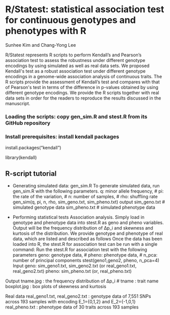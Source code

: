 #  R/Statest: statistical association test for continuous genotypes and phenotypes with R
 
Sunhee Kim and Chang-Yong Lee

R/Statest represents R scripts to perform Kendall’s and Pearson’s association test to assess the robustness under different genotype encodings by using simulated as well as real data sets. 
We proposed Kendall's test as a robust association test under different genotype encodings in a genome-wide association analysis of continuous traits. The R scripts provide the assessment of Kendall’s test and compares with that of Pearson's test in terms of the difference in p-values obtained by using different genotype encodings. We provide the R scripts together with real data sets in order for the readers to reproduce the results discussed in the manuscript.

### Loading the scripts: copy gen_sim.R and stest.R from its GitHub repository
### Install prerequisites: install kendall packages
install.packages(“kendall”)

library(kendall)

## R-script tutorial
* Generating simulated data: gen_sim.R
To generate simulated data, run gen_sim.R with the following parameters.
q: minor allele frequency,   # pi: the rate of the variation,  # n: number of samples,	# rho: shuffling rate
gen_sim(q, pi, n, rho, sim_geno.txt, sim_pheno.txt)
output 
sim_geno.txt  # simulated genotype data
sim_pheno.txt  # simulated phenotype data

* Performing statistical tests 
Association analysis. Simply load in genotype and phenotype data into stest.R as geno and pheno variables. Output will be the frequency distribution of ∆p_i and skewness and kurtosis of the distribution. We provide genotype and phenotype of real data, which are listed and described as follows
Once the data has been loaded into R, the stest.R for association test can be run with a single command:
Run the stest.R for association test with the following parameters
geno: genotype data,	# pheno: phenotype data,	# n_pca: number of principal components
stest(geno1,geno2, pheno, n_pca=4)
Input 
geno: sim_geno1.txt, sim_geno2.txt (or real_geno1.txt, real_geno2.txt)
pheno: sim_pheno.txt (or, real_pheno.txt) 

Output
tname.jpg : the frequency distribution of ∆p_i   # tname : trait name 
boxplot.jpg : box plots of skewness and kurtosis

Real data
real_geno1.txt, real_geno2.txt : genotype data of 7,551 SNPs across 193 samples with encoding E_1={0,1,2} and E_2={-1,0,1} 
real_pheno.txt : phenotype data of 30 traits across 193 samples


